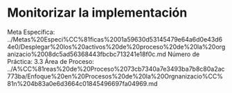 # Monitorizar la implementación

Meta Específica: ../Metas%20Especi%CC%81ficas%2001a59630d53145479e64a6d0e43d64e0/Desplegar%20los%20activos%20de%20proceso%20de%20la%20organizacio%2008dc5ad56368443fbcbc713241e18f0c.md
Número de Práctica: 3.3
Área de Proceso: ../A%CC%81reas%20de%20Proceso%2073cb7340a7e3493ba7b8c80a2ac773ba/Enfoque%20en%20Procesos%20de%20la%20Orgnanizacio%CC%81n%204b83a0e6d3664c01845496697fa04969.md